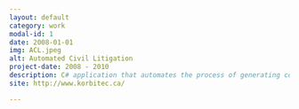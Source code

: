 ```yaml
---
layout: default
category: work
modal-id: 1
date: 2008-01-01
img: ACL.jpeg
alt: Automated Civil Litigation
project-date: 2008 - 2010
description: C# application that automates the process of generating court documents.<br/>Client uses a WinForms application that interacts with a local SQL Server database.
site: http://www.korbitec.ca/

---
```

